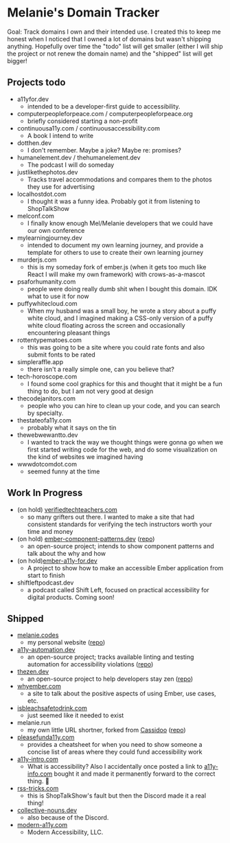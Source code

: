 # Melanie's Domain Tracker

Goal: Track domains I own and their intended use. I created this to keep me honest when I noticed that I owned a lot of domains but wasn't shipping anything. Hopefully over time the "todo" list will get smaller (either I will ship the project or not renew the domain name) and the "shipped" list will get bigger! 

## Projects todo

- a11yfor.dev
  - intended to be a developer-first guide to accessibility.
- computerpeopleforpeace.com / computerpeopleforpeace.org
  - briefly considered starting a non-profit
- continuousa11y.com / continuousaccessibility.com
  - A book I intend to write
- dotthen.dev
  - I don't remember. Maybe a joke? Maybe re: promises? 
- humanelement.dev / thehumanelement.dev
  - The podcast I will do someday
- justlikethephotos.dev
  - Tracks travel accommodations and compares them to the photos they use for advertising
- localhostdot.com
  - I thought it was a funny idea. Probably got it from listening to ShopTalkShow
- melconf.com
  - I finally know enough Mel/Melanie developers that we could have our own conference
- mylearningjourney.dev
  - intended to document my own learning journey, and provide a template for others to use to create their own learning journey
- murderjs.com
  - this is my someday fork of ember.js (when it gets too much like React I will make my own framework) with crows-as-a-mascot
- psaforhumanity.com
  - people were doing really dumb shit when I bought this domain. IDK what to use it for now 
- puffywhitecloud.com
  - When my husband was a small boy, he wrote a story about a puffy white cloud, and I imagined making a CSS-only version of a puffy white cloud floating across the screen and occasionally encountering pleasant things
- rottentypematoes.com
  - this was going to be a site where you could rate fonts and also submit fonts to be rated
- simpleraffle.app
  - there isn't a really simple one, can you believe that?
- tech-horoscope.com
  - I found some cool graphics for this and thought that it might be a fun thing to do, but I am not very good at design
- thecodejanitors.com
  - people who you can hire to clean up your code, and you can search by specialty. 
- thestateofa11y.com
  - probably what it says on the tin
- thewebwewantto.dev
  - I wanted to track the way we thought things were gonna go when we first started writing code for the web, and do some visualization on the kind of websites we imagined having
- wwwdotcomdot.com
  - seemed funny at the time

## Work In Progress

- (on hold) [verifiedtechteachers.com](https://www.verifiedtechteachers.com/)
  - so many grifters out there. I wanted to make a site that had consistent standards for verifying the tech instructors worth your time and money
- (on hold) [ember-component-patterns.dev](https://ember-component-patterns.dev/) ([repo](https://github.com/ember-components/ember-component-patterns))
  - an open-source project; intends to show component patterns and talk about the why and how
- (on hold)[ember-a11y-for.dev](https://ember-a11y-for.dev/)
  - A project to show how to make an accessible Ember application from start to finish
- shiftleftpodcast.dev
  - a podcast called Shift Left, focused on practical accessibility for digital products. Coming soon!

## Shipped
- [melanie.codes](https://melanie.codes)
  - my personal website ([repo](https://github.com/MelSumner/melsumner-website))
- [a11y-automation.dev](https://a11y-automation.dev)
  -  an open-source project; tracks available linting and testing automation for accessibility violations ([repo](https://github.com/MelSumner/a11y-automation))
- [thezen.dev](https://thezen.dev)
  - an open-source project to help developers stay zen ([repo](https://github.com/the-zen-dev/thezendevapp))
- [whyember.com](https://whyember.com/)
  - a site to talk about the positive aspects of using Ember, use cases, etc. 
- [isbleachsafetodrink.com](https://isbleachsafetodrink.com/)
  - just seemed like it needed to exist
- melanie.run
  - my own little URL shortner, forked from [Cassidoo](https://github.com/cassidoo/cass.run) ([repo](https://github.com/MelSumner/melanie.run))
- [pleasefunda11y.com](https://pleasefunda11y.com/) 
  - provides a cheatsheet for when you need to show someone a concise list of areas where they could fund accessibility work
- [a11y-intro.com](https://a11y-intro.com/)
  - What is accessibility? Also I accidentally once posted a link to [a11y-info.com](https://a11y-info.com) bought it and made it permanently forward to the correct thing. 🤦
- [rss-tricks.com](https://rss-tricks.com)
  - this is ShopTalkShow's fault but then the Discord made it a real thing!
- [collective-nouns.dev](https://collective-nouns.dev/)
  - also because of the Discord.
- [modern-a11y.com](https://www.modern-a11y.com/)
  - Modern Accessibility, LLC.  
